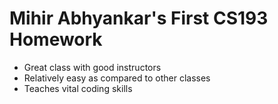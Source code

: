 # Mihir Abhyankar's First CS193 Homework

- Great class with good instructors
- Relatively easy as compared to other classes
- Teaches vital coding skills

